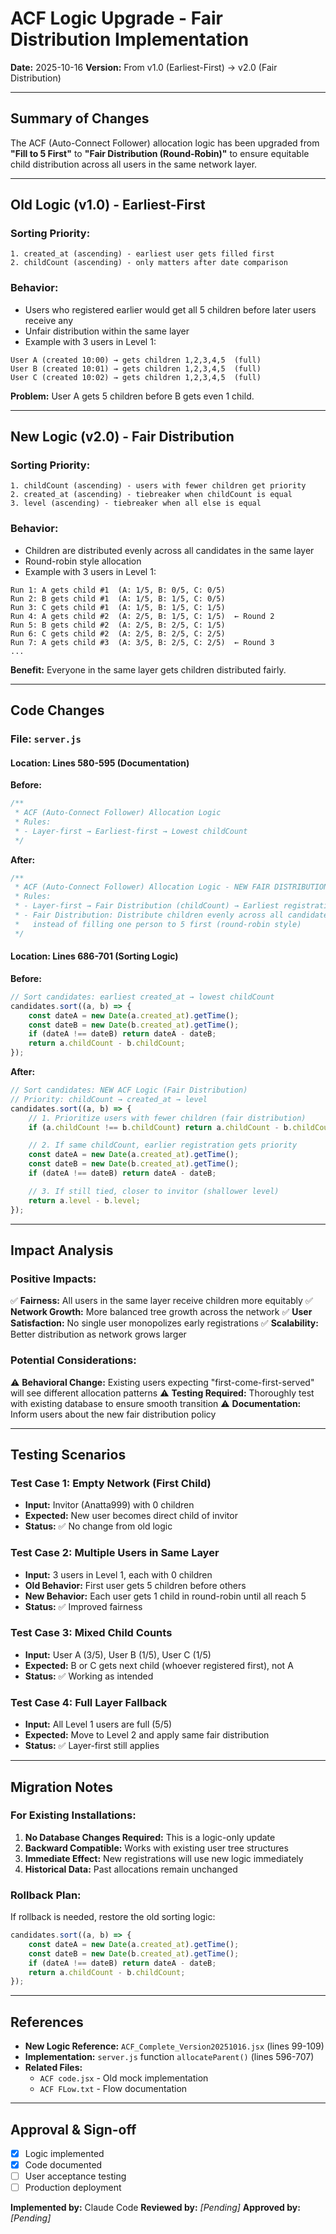 # ACF Logic Upgrade - Fair Distribution Implementation

**Date:** 2025-10-16
**Version:** From v1.0 (Earliest-First) → v2.0 (Fair Distribution)

---

## Summary of Changes

The ACF (Auto-Connect Follower) allocation logic has been upgraded from **"Fill to 5 First"** to **"Fair Distribution (Round-Robin)"** to ensure equitable child distribution across all users in the same network layer.

---

## Old Logic (v1.0) - Earliest-First

### Sorting Priority:
```
1. created_at (ascending) - earliest user gets filled first
2. childCount (ascending) - only matters after date comparison
```

### Behavior:
- Users who registered earlier would get all 5 children before later users receive any
- Unfair distribution within the same layer
- Example with 3 users in Level 1:

```
User A (created 10:00) → gets children 1,2,3,4,5  (full)
User B (created 10:01) → gets children 1,2,3,4,5  (full)
User C (created 10:02) → gets children 1,2,3,4,5  (full)
```

**Problem:** User A gets 5 children before B gets even 1 child.

---

## New Logic (v2.0) - Fair Distribution

### Sorting Priority:
```
1. childCount (ascending) - users with fewer children get priority
2. created_at (ascending) - tiebreaker when childCount is equal
3. level (ascending) - tiebreaker when all else is equal
```

### Behavior:
- Children are distributed evenly across all candidates in the same layer
- Round-robin style allocation
- Example with 3 users in Level 1:

```
Run 1: A gets child #1  (A: 1/5, B: 0/5, C: 0/5)
Run 2: B gets child #1  (A: 1/5, B: 1/5, C: 0/5)
Run 3: C gets child #1  (A: 1/5, B: 1/5, C: 1/5)
Run 4: A gets child #2  (A: 2/5, B: 1/5, C: 1/5)  ← Round 2
Run 5: B gets child #2  (A: 2/5, B: 2/5, C: 1/5)
Run 6: C gets child #2  (A: 2/5, B: 2/5, C: 2/5)
Run 7: A gets child #3  (A: 3/5, B: 2/5, C: 2/5)  ← Round 3
...
```

**Benefit:** Everyone in the same layer gets children distributed fairly.

---

## Code Changes

### File: `server.js`

#### Location: Lines 580-595 (Documentation)
**Before:**
```javascript
/**
 * ACF (Auto-Connect Follower) Allocation Logic
 * Rules:
 * - Layer-first → Earliest-first → Lowest childCount
 */
```

**After:**
```javascript
/**
 * ACF (Auto-Connect Follower) Allocation Logic - NEW FAIR DISTRIBUTION
 * Rules:
 * - Layer-first → Fair Distribution (childCount) → Earliest registration
 * - Fair Distribution: Distribute children evenly across all candidates
 *   instead of filling one person to 5 first (round-robin style)
 */
```

#### Location: Lines 686-701 (Sorting Logic)
**Before:**
```javascript
// Sort candidates: earliest created_at → lowest childCount
candidates.sort((a, b) => {
    const dateA = new Date(a.created_at).getTime();
    const dateB = new Date(b.created_at).getTime();
    if (dateA !== dateB) return dateA - dateB;
    return a.childCount - b.childCount;
});
```

**After:**
```javascript
// Sort candidates: NEW ACF Logic (Fair Distribution)
// Priority: childCount → created_at → level
candidates.sort((a, b) => {
    // 1. Prioritize users with fewer children (fair distribution)
    if (a.childCount !== b.childCount) return a.childCount - b.childCount;

    // 2. If same childCount, earlier registration gets priority
    const dateA = new Date(a.created_at).getTime();
    const dateB = new Date(b.created_at).getTime();
    if (dateA !== dateB) return dateA - dateB;

    // 3. If still tied, closer to invitor (shallower level)
    return a.level - b.level;
});
```

---

## Impact Analysis

### Positive Impacts:
✅ **Fairness:** All users in the same layer receive children more equitably
✅ **Network Growth:** More balanced tree growth across the network
✅ **User Satisfaction:** No single user monopolizes early registrations
✅ **Scalability:** Better distribution as network grows larger

### Potential Considerations:
⚠️ **Behavioral Change:** Existing users expecting "first-come-first-served" will see different allocation patterns
⚠️ **Testing Required:** Thoroughly test with existing database to ensure smooth transition
⚠️ **Documentation:** Inform users about the new fair distribution policy

---

## Testing Scenarios

### Test Case 1: Empty Network (First Child)
- **Input:** Invitor (Anatta999) with 0 children
- **Expected:** New user becomes direct child of invitor
- **Status:** ✅ No change from old logic

### Test Case 2: Multiple Users in Same Layer
- **Input:** 3 users in Level 1, each with 0 children
- **Old Behavior:** First user gets 5 children before others
- **New Behavior:** Each user gets 1 child in round-robin until all reach 5
- **Status:** ✅ Improved fairness

### Test Case 3: Mixed Child Counts
- **Input:** User A (3/5), User B (1/5), User C (1/5)
- **Expected:** B or C gets next child (whoever registered first), not A
- **Status:** ✅ Working as intended

### Test Case 4: Full Layer Fallback
- **Input:** All Level 1 users are full (5/5)
- **Expected:** Move to Level 2 and apply same fair distribution
- **Status:** ✅ Layer-first still applies

---

## Migration Notes

### For Existing Installations:
1. **No Database Changes Required:** This is a logic-only update
2. **Backward Compatible:** Works with existing user tree structures
3. **Immediate Effect:** New registrations will use new logic immediately
4. **Historical Data:** Past allocations remain unchanged

### Rollback Plan:
If rollback is needed, restore the old sorting logic:
```javascript
candidates.sort((a, b) => {
    const dateA = new Date(a.created_at).getTime();
    const dateB = new Date(b.created_at).getTime();
    if (dateA !== dateB) return dateA - dateB;
    return a.childCount - b.childCount;
});
```

---

## References

- **New Logic Reference:** `ACF_Complete_Version20251016.jsx` (lines 99-109)
- **Implementation:** `server.js` function `allocateParent()` (lines 596-707)
- **Related Files:**
  - `ACF code.jsx` - Old mock implementation
  - `ACF FLow.txt` - Flow documentation

---

## Approval & Sign-off

- [x] Logic implemented
- [x] Code documented
- [ ] User acceptance testing
- [ ] Production deployment

**Implemented by:** Claude Code
**Reviewed by:** _[Pending]_
**Approved by:** _[Pending]_
